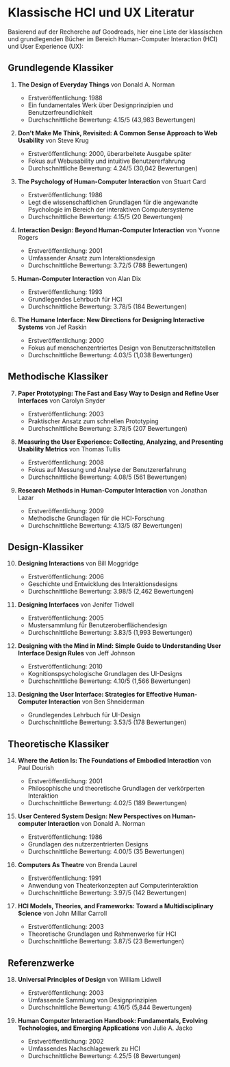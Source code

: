 # Klassische HCI und UX Literatur

Basierend auf der Recherche auf Goodreads, hier eine Liste der klassischen und grundlegenden Bücher im Bereich Human-Computer Interaction (HCI) und User Experience (UX):

## Grundlegende Klassiker

1. **The Design of Everyday Things** von Donald A. Norman
   - Erstveröffentlichung: 1988
   - Ein fundamentales Werk über Designprinzipien und Benutzerfreundlichkeit
   - Durchschnittliche Bewertung: 4.15/5 (43,983 Bewertungen)

2. **Don't Make Me Think, Revisited: A Common Sense Approach to Web Usability** von Steve Krug
   - Erstveröffentlichung: 2000, überarbeitete Ausgabe später
   - Fokus auf Webusability und intuitive Benutzererfahrung
   - Durchschnittliche Bewertung: 4.24/5 (30,042 Bewertungen)

3. **The Psychology of Human-Computer Interaction** von Stuart Card
   - Erstveröffentlichung: 1986
   - Legt die wissenschaftlichen Grundlagen für die angewandte Psychologie im Bereich der interaktiven Computersysteme
   - Durchschnittliche Bewertung: 4.15/5 (20 Bewertungen)

4. **Interaction Design: Beyond Human-Computer Interaction** von Yvonne Rogers
   - Erstveröffentlichung: 2001
   - Umfassender Ansatz zum Interaktionsdesign
   - Durchschnittliche Bewertung: 3.72/5 (788 Bewertungen)

5. **Human-Computer Interaction** von Alan Dix
   - Erstveröffentlichung: 1993
   - Grundlegendes Lehrbuch für HCI
   - Durchschnittliche Bewertung: 3.78/5 (184 Bewertungen)

6. **The Humane Interface: New Directions for Designing Interactive Systems** von Jef Raskin
   - Erstveröffentlichung: 2000
   - Fokus auf menschenzentriertes Design von Benutzerschnittstellen
   - Durchschnittliche Bewertung: 4.03/5 (1,038 Bewertungen)

## Methodische Klassiker

7. **Paper Prototyping: The Fast and Easy Way to Design and Refine User Interfaces** von Carolyn Snyder
   - Erstveröffentlichung: 2003
   - Praktischer Ansatz zum schnellen Prototyping
   - Durchschnittliche Bewertung: 3.78/5 (207 Bewertungen)

8. **Measuring the User Experience: Collecting, Analyzing, and Presenting Usability Metrics** von Thomas Tullis
   - Erstveröffentlichung: 2008
   - Fokus auf Messung und Analyse der Benutzererfahrung
   - Durchschnittliche Bewertung: 4.08/5 (561 Bewertungen)

9. **Research Methods in Human-Computer Interaction** von Jonathan Lazar
   - Erstveröffentlichung: 2009
   - Methodische Grundlagen für die HCI-Forschung
   - Durchschnittliche Bewertung: 4.13/5 (87 Bewertungen)

## Design-Klassiker

10. **Designing Interactions** von Bill Moggridge
    - Erstveröffentlichung: 2006
    - Geschichte und Entwicklung des Interaktionsdesigns
    - Durchschnittliche Bewertung: 3.98/5 (2,462 Bewertungen)

11. **Designing Interfaces** von Jenifer Tidwell
    - Erstveröffentlichung: 2005
    - Mustersammlung für Benutzeroberflächendesign
    - Durchschnittliche Bewertung: 3.83/5 (1,993 Bewertungen)

12. **Designing with the Mind in Mind: Simple Guide to Understanding User Interface Design Rules** von Jeff Johnson
    - Erstveröffentlichung: 2010
    - Kognitionspsychologische Grundlagen des UI-Designs
    - Durchschnittliche Bewertung: 4.10/5 (1,566 Bewertungen)

13. **Designing the User Interface: Strategies for Effective Human-Computer Interaction** von Ben Shneiderman
    - Grundlegendes Lehrbuch für UI-Design
    - Durchschnittliche Bewertung: 3.53/5 (178 Bewertungen)

## Theoretische Klassiker

14. **Where the Action Is: The Foundations of Embodied Interaction** von Paul Dourish
    - Erstveröffentlichung: 2001
    - Philosophische und theoretische Grundlagen der verkörperten Interaktion
    - Durchschnittliche Bewertung: 4.02/5 (189 Bewertungen)

15. **User Centered System Design: New Perspectives on Human-computer Interaction** von Donald A. Norman
    - Erstveröffentlichung: 1986
    - Grundlagen des nutzerzentrierten Designs
    - Durchschnittliche Bewertung: 4.00/5 (35 Bewertungen)

16. **Computers As Theatre** von Brenda Laurel
    - Erstveröffentlichung: 1991
    - Anwendung von Theaterkonzepten auf Computerinteraktion
    - Durchschnittliche Bewertung: 3.97/5 (142 Bewertungen)

17. **HCI Models, Theories, and Frameworks: Toward a Multidisciplinary Science** von John Millar Carroll
    - Erstveröffentlichung: 2003
    - Theoretische Grundlagen und Rahmenwerke für HCI
    - Durchschnittliche Bewertung: 3.87/5 (23 Bewertungen)

## Referenzwerke

18. **Universal Principles of Design** von William Lidwell
    - Erstveröffentlichung: 2003
    - Umfassende Sammlung von Designprinzipien
    - Durchschnittliche Bewertung: 4.16/5 (5,844 Bewertungen)

19. **Human Computer Interaction Handbook: Fundamentals, Evolving Technologies, and Emerging Applications** von Julie A. Jacko
    - Erstveröffentlichung: 2002
    - Umfassendes Nachschlagewerk zu HCI
    - Durchschnittliche Bewertung: 4.25/5 (8 Bewertungen)